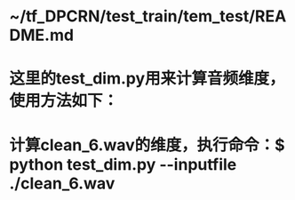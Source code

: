 # ~/tf_DPCRN/test_train/tem_test/README.md

# 这里的test_dim.py用来计算音频维度，使用方法如下：
# 计算clean_6.wav的维度，执行命令：$ python test_dim.py --inputfile ./clean_6.wav

